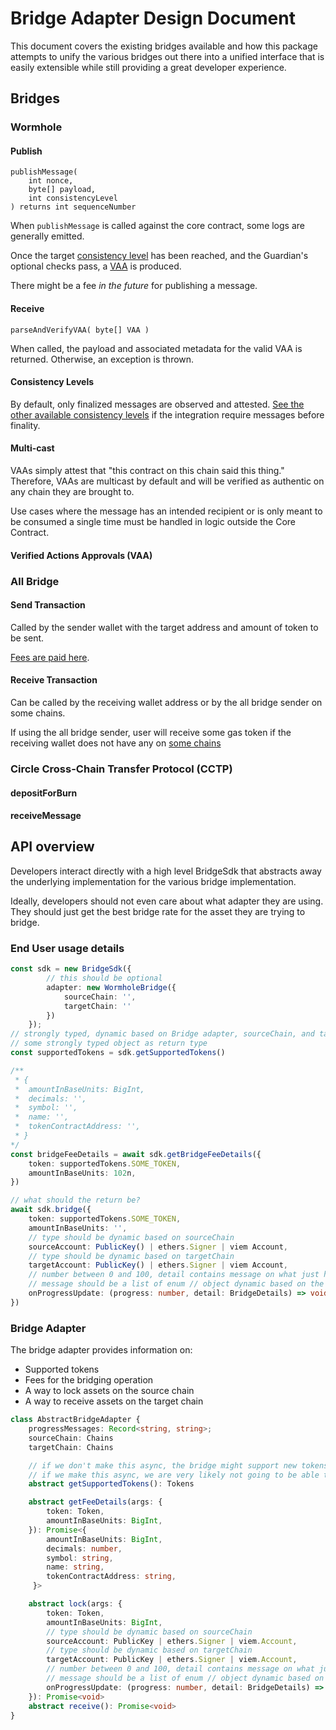# Bridge Adapter Design Document

This document covers the existing bridges available and how this package attempts to unify the various bridges out there into a unified interface that is easily extensible while still providing a great developer experience.

## Bridges

### Wormhole

#### Publish

``` solidity
publishMessage(
    int nonce,
    byte[] payload,
    int consistencyLevel
) returns int sequenceNumber
```

When `publishMessage` is called against the core contract, some logs are generally emitted.

Once the target [consistency level](#consistency-levels) has been reached, and the Guardian's optional checks pass, a [VAA](#verified-actions-approvals-vaa) is produced.

There might be a fee _in the future_ for publishing a message.

#### Receive

```solidity
parseAndVerifyVAA( byte[] VAA )
```

When called, the payload and associated metadata for the valid VAA is returned. Otherwise, an exception is thrown.

#### Consistency Levels

By default, only finalized messages are observed and attested. [See the other available consistency levels](https://book.wormhole.com/wormhole/3_coreLayerContracts.html#consistency-levels) if the integration require messages before finality.

#### Multi-cast

VAAs simply attest that "this contract on this chain said this thing." Therefore, VAAs are multicast by default and will be verified as authentic on any chain they are brought to.

Use cases where the message has an intended recipient or is only meant to be consumed a single time must be handled in logic outside the Core Contract.

#### Verified Actions Approvals (VAA)

### All Bridge

#### Send Transaction

Called by the sender wallet with the target address and amount of token to be sent.

[Fees are paid here](https://docs.allbridge.io/allbridge-overview/bridge-fee).

#### Receive Transaction

Can be called by the receiving wallet address or by the all bridge sender on some chains.

If using the all bridge sender, user will receive some gas token if the receiving wallet does not have any on [some chains](https://docs.allbridge.io/allbridge-overview/under-the-hood-of-allbridge#bonuses-value-for-chains)

### Circle Cross-Chain Transfer Protocol (CCTP)

#### depositForBurn

#### receiveMessage

## API overview

Developers interact directly with a high level BridgeSdk that abstracts away the underlying implementation for the various bridge implementation.

Ideally, developers should not even care about what adapter they are using. They should just get the best bridge rate for the asset they are trying to bridge.

### End User usage details

```typescript
const sdk = new BridgeSdk({
        // this should be optional
        adapter: new WormholeBridge({
            sourceChain: '',
            targetChain: ''
        })
    });
// strongly typed, dynamic based on Bridge adapter, sourceChain, and targetChain
// some strongly typed object as return type
const supportedTokens = sdk.getSupportedTokens()

/**
 * {
 *  amountInBaseUnits: BigInt,
 *  decimals: '',
 *  symbol: '',
 *  name: '',
 *  tokenContractAddress: '',
 * }
*/
const bridgeFeeDetails = await sdk.getBridgeFeeDetails({
    token: supportedTokens.SOME_TOKEN,
    amountInBaseUnits: 102n,
})

// what should the return be?
await sdk.bridge({
    token: supportedTokens.SOME_TOKEN,
    amountInBaseUnits: '',
    // type should be dynamic based on sourceChain
    sourceAccount: PublicKey() | ethers.Signer | viem Account,
    // type should be dynamic based on targetChain
    targetAccount: PublicKey() | ethers.Signer | viem Account,
    // number between 0 and 100, detail contains message on what just happened
    // message should be a list of enum // object dynamic based on the Bridge adapter if possible
    onProgressUpdate: (progress: number, detail: BridgeDetails) => void //optional
})
```

### Bridge Adapter

The bridge adapter provides information on:

- Supported tokens
- Fees for the bridging operation
- A way to lock assets on the source chain
- A way to receive assets on the target chain

```typescript
class AbstractBridgeAdapter {
    progressMessages: Record<string, string>;
    sourceChain: Chains
    targetChain: Chains

    // if we don't make this async, the bridge might support new tokens not hardcoded and we have to update the sdk
    // if we make this async, we are very likely not going to be able to return the proper list of enums of the supported token
    abstract getSupportedTokens(): Tokens

    abstract getFeeDetails(args: {
        token: Token,
        amountInBaseUnits: BigInt,
    }): Promise<{
        amountInBaseUnits: BigInt,
        decimals: number,
        symbol: string,
        name: string,
        tokenContractAddress: string,
     }>

    abstract lock(args: {
        token: Token,
        amountInBaseUnits: BigInt,
        // type should be dynamic based on sourceChain
        sourceAccount: PublicKey | ethers.Signer | viem.Account,
        // type should be dynamic based on targetChain
        targetAccount: PublicKey | ethers.Signer | viem.Account,
        // number between 0 and 100, detail contains message on what just happened
        // message should be a list of enum // object dynamic based on the Bridge adapter if possible
        onProgressUpdate: (progress: number, detail: BridgeDetails) => void //optional
    }): Promise<void>
    abstract receive(): Promise<void>
}
```
